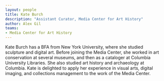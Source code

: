 ```yaml
---
layout: people
title: Kate Burch	
description: "Assistant Curator, Media Center for Art History"
author: Alex Gil
teams:
- Media Center for Art History
---
```


Kate Burch has a BFA from New York University, where she studied sculpture and digital art. Before joining the Media Center, she worked in art conservation at several museums, and then as a cataloger at Columbia University Libraries. She also studied art history and archaeology at Columbia. Kate is delighted to apply her experience in visual arts, digital imaging, and collections management to the work of the Media Center.